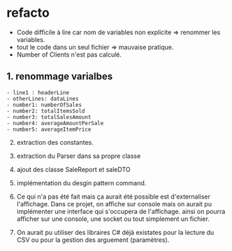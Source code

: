 # refacto 

- Code difficile à lire car nom de variables non explicite => renommer les variables.
- tout le code dans un seul fichier => mauvaise pratique.
- Number of Clients n'est pas calculé.


## 1. renommage varialbes 
    - line1 : headerLine
    - otherLines: dataLines
    - number1: numberOfSales
    - number2: totalItemsSold
    - number3: totalSalesAmount
    - number4: averageAmountPerSale
    - number5: averageItemPrice

2. extraction des constantes.

3. extraction du Parser dans sa propre classe 
4. ajout des classe SaleReport et saleDTO 
5. implémentation du desgin pattern command.

6. Ce qui n'a pas été fait mais ça aurait été possible est d'externaliser l'affichage. Dans ce projet, on affiche sur console mais on aurait pu
implémenter une interface qui s'occupera de l'affichage. ainsi on pourra afficher sur une console, une socket ou tout simplement un fichier. 


7. On aurait pu utiliser des libraires C# déjà existates pour la lecture du CSV ou pour la gestion des arguement (paramètres).